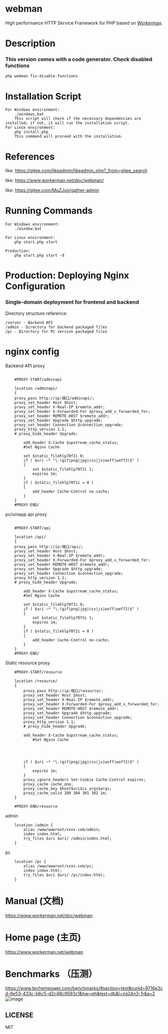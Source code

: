 # webman
High performance HTTP Service Framework for PHP based on [Workerman](https://github.com/walkor/workerman).

# Description
### This version comes with a code generator. Check disabled functions
    php webman fix-disable-functions
# Installation Script
    For Windows environment:
        ./windows.bat
        This script will check if the necessary dependencies are installed; if not, it will run the installation script.
    For Linux environment:
        php install.php
        This command will proceed with the installation.

# References
like: https://gitee.com/likeadmin/likeadmin_php?_from=gitee_search

like: https://www.workerman.net/doc/webman/

like: https://gitee.com/MuZJun/gather-admin

# Running Commands
    For Windows environment:
        ./window.bat

    For Linux environment:
        php start.php start

    Production:
        php start.php start -d
# Production: Deploying Nginx Configuration
### Single-domain deployment for frontend and backend
Directory structure reference:

    /server - Backend API
    /admin - Directory for backend packaged files
    /pc - Directory for PC version packaged files

# nginx config
Backend API proxy
```

    #PROXY-START/adminapi
    
    location /adminapi/
    {
    proxy_pass http://ip:端口/adminapi/;
    proxy_set_header Host $host;
    proxy_set_header X-Real-IP $remote_addr;
    proxy_set_header X-Forwarded-For $proxy_add_x_forwarded_for;
    proxy_set_header REMOTE-HOST $remote_addr;
    proxy_set_header Upgrade $http_upgrade;
    proxy_set_header Connection $connection_upgrade;
    proxy_http_version 1.1;
    # proxy_hide_header Upgrade;
    
        add_header X-Cache $upstream_cache_status;
        #Set Nginx Cache
    
        set $static_filehlp70f2i 0;
        if ( $uri ~* "\.(gif|png|jpg|css|js|woff|woff2)$" )
        {
            set $static_filehlp70f2i 1;
            expires 1m;
        }
        if ( $static_filehlp70f2i = 0 )
        {
            add_header Cache-Control no-cache;
        }
    }
    #PROXY-END/
```
pc/uniapp api proxy
```

    #PROXY-START/api
    
    location /api/
    {
    proxy_pass http://ip:端口/api/;
    proxy_set_header Host $host;
    proxy_set_header X-Real-IP $remote_addr;
    proxy_set_header X-Forwarded-For $proxy_add_x_forwarded_for;
    proxy_set_header REMOTE-HOST $remote_addr;
    proxy_set_header Upgrade $http_upgrade;
    proxy_set_header Connection $connection_upgrade;
    proxy_http_version 1.1;
    # proxy_hide_header Upgrade;
    
        add_header X-Cache $upstream_cache_status;
        #Set Nginx Cache
    
        set $static_filehlp70f2i 0;
        if ( $uri ~* "\.(gif|png|jpg|css|js|woff|woff2)$" )
        {
            set $static_filehlp70f2i 1;
            expires 1m;
        }
        if ( $static_filehlp70f2i = 0 )
        {
            add_header Cache-Control no-cache;
        }
    }
    #PROXY-END/
```
Static resource proxy
```
    #PROXY-START/resource
    
    location /resource/
    {
        proxy_pass http://ip:端口/resource/;
        proxy_set_header Host $host;
        proxy_set_header X-Real-IP $remote_addr;
        proxy_set_header X-Forwarded-For $proxy_add_x_forwarded_for;
        proxy_set_header REMOTE-HOST $remote_addr;
        proxy_set_header Upgrade $http_upgrade;
        proxy_set_header Connection $connection_upgrade;
        proxy_http_version 1.1;
        # proxy_hide_header Upgrade;
    
        add_header X-Cache $upstream_cache_status;
            #Set Nginx Cache
    
    
    
    
        if ( $uri ~* "\.(gif|png|jpg|css|js|woff|woff2)$" )
        {
            expires 1m;
        }
        proxy_ignore_headers Set-Cookie Cache-Control expires;
        proxy_cache cache_one;
        proxy_cache_key $host$uri$is_args$args;
        proxy_cache_valid 200 304 301 302 1m;
    }
    
    #PROXY-END/resource
```
admin
```
    location /admin {
        alias /www/wwwroot/xxxx.com/admin;
        index index.html;
        try_files $uri $uri/ /admin/index.html;
    }
```
pc
```
    location /pc {
        alias /www/wwwroot/xxxx.com/pc;
        index index.html;
        try_files $uri $uri/ /pc/index.html;
    }
```


# Manual (文档)

https://www.workerman.net/doc/webman

# Home page (主页)
https://www.workerman.net/webman

# Benchmarks （压测）

https://www.techempower.com/benchmarks/#section=test&runid=9716e3cd-9e53-433c-b6c5-d2c48c9593c1&hw=ph&test=db&l=zg24n3-1r&a=2
![image](https://user-images.githubusercontent.com/6073368/96447814-120fc980-1245-11eb-938d-6ea408716c72.png)

## LICENSE

MIT
